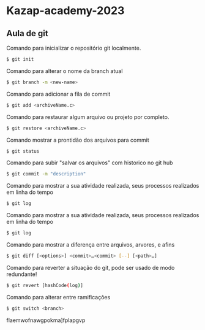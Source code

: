 # Kazap-academy-2023

## Aula de git

Comando para inicializar o repositório git localmente.
```bash
$ git init
```

Comando para alterar o nome da branch atual
```bash
$ git branch -m <new-name>
```

Comando para adicionar a fila de commit
```bash
$ git add <archiveName.c>
```

Comando para restaurar algum arquivo ou projeto por completo.
```bash
$ git restore <archiveName.c>
```

Comando mostrar a prontidão dos arquivos para commit
```bash
$ git status
```

Comando para subir "salvar os arquivos" com historico no git hub
```bash
$ git commit -m "description"
```

Comando para mostrar a sua atividade realizada, seus processos realizados em linha do tempo
```bash
$ git log
```

Comando para mostrar a sua atividade realizada, seus processos realizados em linha do tempo
```bash
$ git log
```

Comando para mostrar a diferença entre arquivos, arvores, e afins
```bash
$ git diff [<options>] <commit>…​<commit> [--] [<path>…​]
```

Comando para reverter a situação do git, pode ser usado de modo redundante!
```bash
$ git revert [hashCode(log)​]
```

Comando para alterar entre ramificações 
```bash
$ git switch <branch>
```

flaemwofnawgpokma]fplapgvp